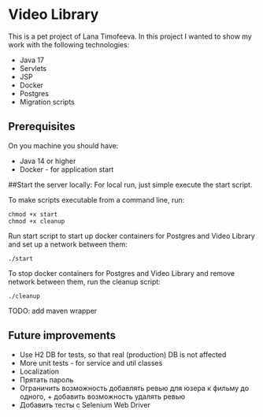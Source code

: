 # Video Library

This is a pet project of Lana Timofeeva.
In this project I wanted to show my work with the following technologies:
- Java 17
- Servlets
- JSP
- Docker
- Postgres
- Migration scripts

## Prerequisites

On you machine you should have:

- Java 14 or higher
- Docker - for application start

##Start the server locally:
For local run, just simple execute the start script. 

To make scripts executable from a command line, run:
```
chmod +x start
chmod +x cleanup
```
Run start script to start up docker containers for Postgres and Video Library and set up a network between them:
```
./start
```

To stop docker containers for Postgres and Video Library and remove network between them, run the cleanup script:
```
./cleanup
```

TODO: add maven wrapper

## Future improvements

- Use H2 DB for tests, so that real (production) DB is not affected
- More unit tests - for service and util classes
- Localization
- Прятать пароль
- Ограничить возможность добавлять ревью для юзера к фильму до одного, + добавить возможность удалять ревью
- Добавить тесты с Selenium Web Driver
